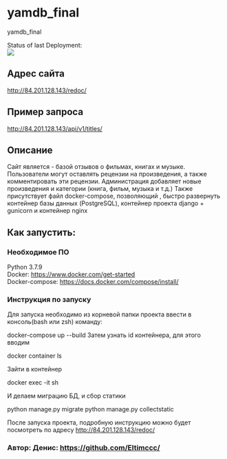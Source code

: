 # yamdb_final
yamdb_final

Status of last Deployment:<br>
<img src="https://github.com/eltimccc/yamdb_final/workflows/yamdb-workflow/badge.svg?branch=master"><br>

## Адрес сайта
http://84.201.128.143/redoc/
## Пример запроса
http://84.201.128.143/api/v1/titles/<br>

## Описание
Сайт является - базой отзывов о фильмах, книгах и музыке.
Пользователи могут оставлять рецензии на произведения, а также комментировать эти рецензии.
Администрация добавляет новые произведения и категории (книга, фильм, музыка и т.д.)
Также присутствует файл docker-compose, позволяющий , быстро развернуть контейнер базы данных (PostgreSQL), контейнер проекта django + gunicorn и контейнер nginx
## Как запустить:
### Необходимое ПО
Python 3.7.9 <br>
Docker: https://www.docker.com/get-started <br>
Docker-compose: https://docs.docker.com/compose/install/ <br>

### Инструкция по запуску
Для запуска необходимо из корневой папки проекта ввести в консоль(bash или zsh) команду:

docker-compose up --build
Затем узнать id контейнера, для этого вводим

docker container ls

Зайти в контейнер

docker exec -it <CONTAINER ID> sh

И делаем миграцию БД, и сбор статики

python manage.py migrate
python manage.py collectstatic

После запуска проекта, подробную инструкцию можно будет посмотреть 
по адресу http://84.201.128.143/redoc/

### Автор: Денис: https://github.com/Eltimccc/
